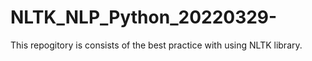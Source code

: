 # NLTK_NLP_Python_20220329-
This repogitory is consists of the best practice with using NLTK library. 
